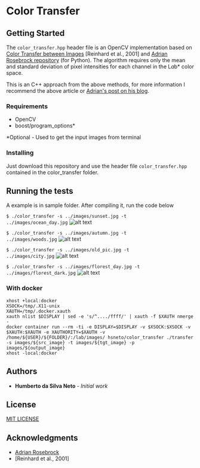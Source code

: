 # Color Transfer

## Getting Started

The `color_transfer.hpp` header file is an OpenCV implementation based on [Color Transfer
between Images](http://ieeexplore.ieee.org/document/946629/) [Reinhard et al., 2001] and [Adrian Rosebrock repository](https://github.com/jrosebr1/color_transfer) (for Python). The algorithm requires only the mean and standard deviation of pixel intensities for each channel in the L*a*b* color space.

This is an C++ approach from the above methods, for more information I recommend the above article or [Adrian's post on his blog](http://www.pyimagesearch.com/2014/06/30/super-fast-color-transfer-images/).


### Requirements

* OpenCV
* boost/program_options*

*Optional - Used to get the input images from terminal


### Installing

Just download this repository and use the header file `color_transfer.hpp` contained in the color_transfer folder.


## Running the tests

A example is in sample folder. After compiling it, run the code below

<code>$ ./color_transfer -s ../images/sunset.jpg -t ../images/ocean_day.jpg</code>
![alt text](https://github.com/Humberto-Neto/color_transfer/blob/master/docs/images/Results.png)

<code>$ ./color_transfer -s ../images/autumn.jpg -t ../images/woods.jpg</code>
![alt text](https://github.com/Humberto-Neto/color_transfer/blob/master/docs/images/Results2.png)

<code>$ ./color_transfer -s ../images/old_pic.jpg -t ../images/city.jpg</code>
![alt text](https://github.com/Humberto-Neto/color_transfer/blob/master/docs/images/Results3.png)

<code>$ ./color_transfer -s ../images/florest_day.jpg -t ../images/florest_dark.jpg</code>
![alt text](https://github.com/Humberto-Neto/color_transfer/blob/master/docs/images/Results4.png)

### With docker

```
xhost +local:docker
XSOCK=/tmp/.X11-unix
XAUTH=/tmp/.docker.xauth
xauth nlist $DISPLAY | sed -e 's/^..../ffff/' | xauth -f $XAUTH nmerge -
docker container run --rm -ti -e DISPLAY=$DISPLAY -v $XSOCK:$XSOCK -v $XAUTH:$XAUTH -e XAUTHORITY=$XAUTH -v /home/${USER}/${FOLDER}/:/lab/images/ hsneto/color_transfer ./transfer -s images/${src_image} -t images/${tgt_image} -p images/${output_image}
xhost -local:docker
```

## Authors

* **Humberto da Silva Neto** - *Initial work*


## License

[MIT LICENSE](https://github.com/hsneto/color_transfer/blob/master/LICENSE)


## Acknowledgments

* [Adrian Rosebrock](https://github.com/jrosebr1)
* [Reinhard et al., 2001]
